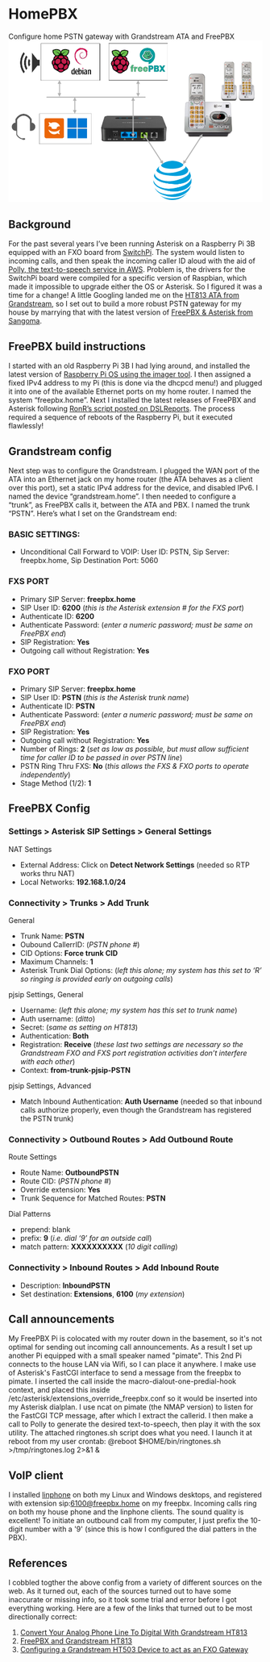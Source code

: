 # HomePBX
Configure home PSTN gateway with Grandstream ATA and FreePBX
<img src=https://github.com/glmck13/HomePBX/blob/main/drawing.png width=600px>  
## Background
For the past several years I’ve been running Asterisk on a Raspberry Pi 3B equipped with an FXO board from [SwitchPi](https://switchpi.com/).  The system would listen to incoming calls, and then speak the incoming caller ID aloud with the aid of [Polly, the text-to-speech service in AWS](https://aws.amazon.com/polly/).  Problem is, the drivers for the SwitchPi board were compiled for a specific version of Raspbian, which made it impossible to upgrade either the OS or Asterisk.  So I figured it was a time for a change! A little Googling landed me on the [HT813 ATA from Grandstream](https://www.grandstream.com/hubfs/Product_Documentation/HT813_User_Guide.pdf), so I set out to build a more robust PSTN gateway for my house by marrying that with the latest version of [FreePBX & Asterisk from Sangoma](https://www.freepbx.org/).
## FreePBX build instructions
I started with an old Raspberry Pi 3B I had lying around, and installed the latest version of [Raspberry Pi OS using the imager tool](https://www.raspberrypi.com/software/). I then assigned a fixed IPv4 address to my Pi (this is done via the dhcpcd menu!) and plugged it into one of the available Ethernet ports on my home router.  I named the system “freepbx.home”.  Next I installed the latest releases of FreePBX and Asterisk following [RonR’s script posted on DSLReports](https://www.dslreports.com/forum/r30661088-PBX-FreePBX-for-the-Raspberry-Pi).  The process required a sequence of reboots of the Raspberry Pi, but it executed flawlessly!
## Grandstream config
Next step was to configure the Grandstream.  I plugged the WAN port of the ATA into an Ethernet jack on my home router (the ATA behaves as a client over this port),  set a static IPv4 address for the device, and disabled IPv6.  I named the device “grandstream.home”.   I then needed to configure a “trunk”, as FreePBX calls it, between the ATA and PBX. I named the trunk “PSTN”.  Here’s what I set on the Grandstream end:
### BASIC SETTINGS:
+ Unconditional Call Forward to VOIP: User ID: PSTN, Sip Server: freepbx.home, Sip Destination Port: 5060
### FXS PORT
+ Primary SIP Server: **freepbx.home**
+ SIP User ID: **6200** (*this is the Asterisk extension # for the FXS port*)
+ Authenticate ID: **6200**
+ Authenticate Password: (*enter a numeric password; must be same on FreePBX end*)
+ SIP Registration: **Yes**
+ Outgoing call without Registration: **Yes**
### FXO PORT
+ Primary SIP Server: **freepbx.home**
+ SIP User ID: **PSTN** (*this is the Asterisk trunk name*)
+ Authenticate ID: **PSTN**
+ Authenticate Password: (*enter a numeric password; must be same on FreePBX end*)
+ SIP Registration: **Yes**
+ Outgoing call without Registration: **Yes**
+ Number of Rings: **2** (*set as low as possible, but must allow sufficient time for caller ID to be passed in over PSTN line*)
+ PSTN Ring Thru FXS: **No** (*this allows the FXS & FXO ports to operate independently*)
+ Stage Method (1/2): **1**
## FreePBX Config
### Settings > Asterisk SIP Settings > General Settings
NAT Settings
+ External Address: Click on **Detect Network Settings** (needed so RTP works thru NAT)
+ Local Networks: **192.168.1.0/24**
  
### Connectivity > Trunks > Add Trunk
General
+ Trunk Name: **PSTN**
+ Oubound CallerrID: (*PSTN phone #*)
+ CID Options: **Force trunk CID**
+ Maximum Channels: **1**
+ Asterisk Trunk Dial Options: (*left this alone; my system has this set to ‘R’ so ringing is provided early on outgoing calls*)
   
pjsip Settings, General
+ Username: (*left this alone; my system has this set to trunk name*)
+ Auth username: (*ditto*)
+ Secret: (*same as setting on HT813*)
+ Authentication: **Both**
+ Registration: **Receive** (*these last two settings are necessary so the Grandstream FXO and FXS port registration activities don’t interfere with each other*)
+ Context: **from-trunk-pjsip-PSTN**
  
pjsip Settings, Advanced
+ Match Inbound Authentication: **Auth Username** (needed so that inbound calls authorize properly, even though the Grandstream has registered the PSTN trunk)  

### Connectivity > Outbound Routes > Add Outbound Route
Route Settings
+ Route Name: **OutboundPSTN**
+ Route CID: (*PSTN phone #*)
+ Override extension: **Yes**
+ Trunk Sequence for Matched Routes: **PSTN**
   
Dial Patterns
+ prepend: blank
+ prefix: **9** (*i.e. dial ‘9’ for an outside call*)
+ match pattern: **XXXXXXXXXX** (*10 digit calling*)

### Connectivity > Inbound Routes > Add Inbound Route
+ Description: **InboundPSTN**
+ Set destination: **Extensions**, **6100** (*my extension*)
## Call announcements
My FreePBX Pi is colocated with my router down in the basement, so it's not optimal for sending out incoming call announcements.  As a result I set up another Pi equipped with a small speaker named "pimate".  This 2nd Pi connects to the house LAN via Wifi, so I can place it anywhere.  I make use of Asterisk's FastCGI interface to send a message from the freepbx to pimate.  I inserted the call inside the macro-dialout-one-predial-hook context, and placed this inside /etc/asterisk/extensions_override_freepbx.conf so it would be inserted into my Asterisk dialplan.  I use ncat on pimate (the NMAP version) to listen for the FastCGI TCP message, after which I extract the callerid.  I then make a call to Polly to generate the desired text-to-speech, then play it with the sox utility.  The attached ringtones.sh script does what you need.  I launch it at reboot from my user crontab: @reboot $HOME/bin/ringtones.sh >/tmp/ringtones.log 2>&1 &
## VoIP client
I installed [linphone](https://www.linphone.org/) on both my Linux and Windows desktops, and registered with extension sip:6100@freepbx.home on my freepbx.  Incoming calls ring on both my house phone and the linphone clients.  The sound quality is excellent!  To initiate an outbound call from my computer, I just prefix the 10-digit number with a '9' (since this is how I configured the dial patters in the PBX).
## References
I cobbled togther the above config from a variety of different sources on the web.  As it turned out, each of the sources turned out to have some inaccurate or missing info, so it took some trial and error before I got everything working. Here are a few of the links that turned out to be most directionally correct:
1. [Convert Your Analog Phone Line To Digital With Grandstream HT813](https://vitalpbx.com/blog/convert-your-analog-phone-line-to-digital/)
2. [FreePBX and Grandstream HT813](https://community.freepbx.org/t/freepbx-and-grandstream-ht813/87346/8)
3. [Configuring a Grandstream HT503 Device to act as an FXO Gateway](https://wiki.freepbx.org/pages/viewpage.action?pageId=33293313)
